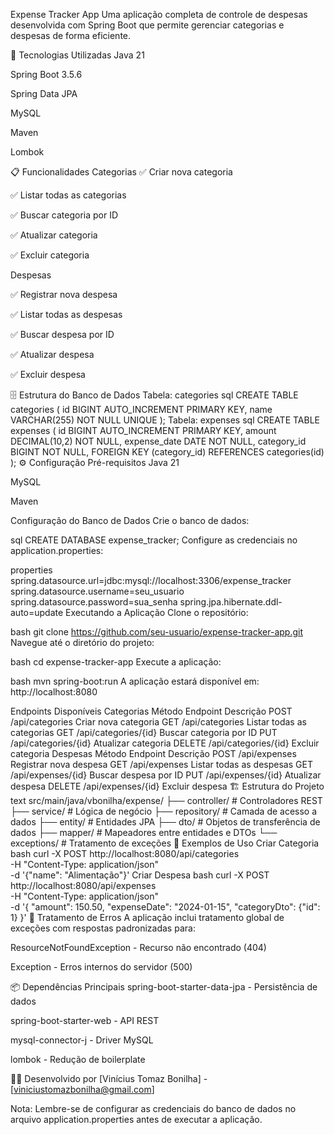 Expense Tracker App
Uma aplicação completa de controle de despesas desenvolvida com Spring Boot que permite gerenciar categorias e despesas de forma eficiente.

🚀 Tecnologias Utilizadas
Java 21

Spring Boot 3.5.6

Spring Data JPA

MySQL

Maven

Lombok

📋 Funcionalidades
Categorias
✅ Criar nova categoria

✅ Listar todas as categorias

✅ Buscar categoria por ID

✅ Atualizar categoria

✅ Excluir categoria

Despesas

✅ Registrar nova despesa

✅ Listar todas as despesas

✅ Buscar despesa por ID

✅ Atualizar despesa

✅ Excluir despesa

🗄️ Estrutura do Banco de Dados
Tabela: categories
sql
CREATE TABLE categories (
    id BIGINT AUTO_INCREMENT PRIMARY KEY,
    name VARCHAR(255) NOT NULL UNIQUE
);
Tabela: expenses
sql
CREATE TABLE expenses (
    id BIGINT AUTO_INCREMENT PRIMARY KEY,
    amount DECIMAL(10,2) NOT NULL,
    expense_date DATE NOT NULL,
    category_id BIGINT NOT NULL,
    FOREIGN KEY (category_id) REFERENCES categories(id)
);
⚙️ Configuração
Pré-requisitos
Java 21

MySQL

Maven

Configuração do Banco de Dados
Crie o banco de dados:

sql
CREATE DATABASE expense_tracker;
Configure as credenciais no application.properties:

properties
spring.datasource.url=jdbc:mysql://localhost:3306/expense_tracker
spring.datasource.username=seu_usuario
spring.datasource.password=sua_senha
spring.jpa.hibernate.ddl-auto=update
Executando a Aplicação
Clone o repositório:

bash
git clone https://github.com/seu-usuario/expense-tracker-app.git
Navegue até o diretório do projeto:

bash
cd expense-tracker-app
Execute a aplicação:

bash
mvn spring-boot:run
A aplicação estará disponível em: http://localhost:8080


Endpoints Disponíveis
Categorias
Método	Endpoint	Descrição
POST	/api/categories	Criar nova categoria
GET	/api/categories	Listar todas as categorias
GET	/api/categories/{id}	Buscar categoria por ID
PUT	/api/categories/{id}	Atualizar categoria
DELETE	/api/categories/{id}	Excluir categoria
Despesas
Método	Endpoint	Descrição
POST	/api/expenses	Registrar nova despesa
GET	/api/expenses	Listar todas as despesas
GET	/api/expenses/{id}	Buscar despesa por ID
PUT	/api/expenses/{id}	Atualizar despesa
DELETE	/api/expenses/{id}	Excluir despesa
🏗️ Estrutura do Projeto
text
src/main/java/vbonilha/expense/
├── controller/          # Controladores REST
├── service/            # Lógica de negócio
├── repository/         # Camada de acesso a dados
├── entity/            # Entidades JPA
├── dto/               # Objetos de transferência de dados
├── mapper/            # Mapeadores entre entidades e DTOs
└── exceptions/        # Tratamento de exceções
🔧 Exemplos de Uso
Criar Categoria
bash
curl -X POST http://localhost:8080/api/categories \
  -H "Content-Type: application/json" \
  -d '{"name": "Alimentação"}'
Criar Despesa
bash
curl -X POST http://localhost:8080/api/expenses \
  -H "Content-Type: application/json" \
  -d '{
    "amount": 150.50,
    "expenseDate": "2024-01-15",
    "categoryDto": {"id": 1}
  }'
🐛 Tratamento de Erros
A aplicação inclui tratamento global de exceções com respostas padronizadas para:

ResourceNotFoundException - Recurso não encontrado (404)

Exception - Erros internos do servidor (500)

📦 Dependências Principais
spring-boot-starter-data-jpa - Persistência de dados

spring-boot-starter-web - API REST

mysql-connector-j - Driver MySQL

lombok - Redução de boilerplate


👨‍💻 Desenvolvido por
[Vinícius Tomaz Bonilha] - [viniciustomazbonilha@gmail.com]

Nota: Lembre-se de configurar as credenciais do banco de dados no arquivo application.properties antes de executar a aplicação.

